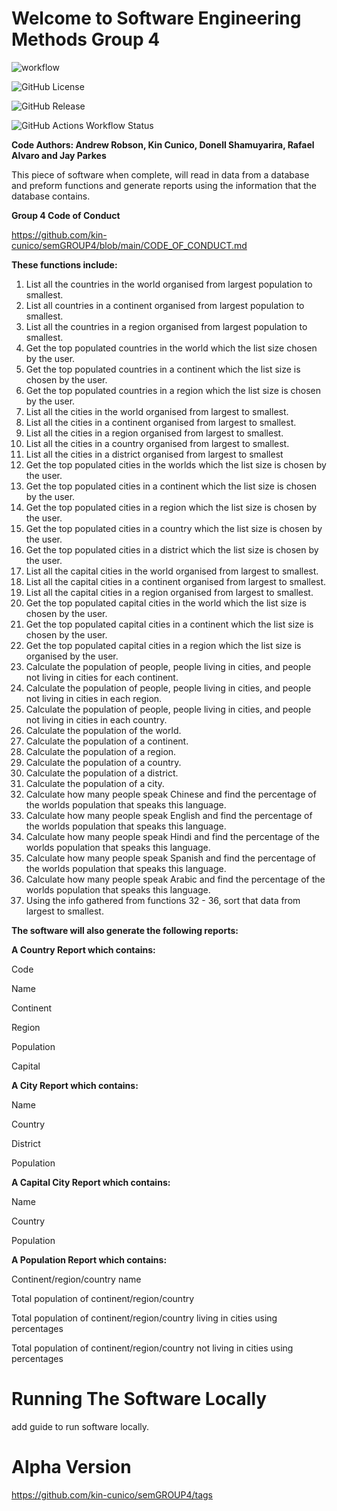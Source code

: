 # Welcome to Software Engineering Methods Group 4

![workflow](https://github.com/kin-cunico/semGROUP4/actions/workflows/main.yml/badge.svg)

![GitHub License](https://img.shields.io/github/license/kin-cunico/semGROUP4)

![GitHub Release](https://img.shields.io/github/v/release/kin-cunico/semGROUP4)

![GitHub Actions Workflow Status](https://img.shields.io/github/actions/workflow/status/kin-cunico/semGROUP4/main.yml)

**Code Authors: Andrew Robson, Kin Cunico, Donell Shamuyarira, Rafael Alvaro and Jay Parkes**

This piece of software when complete, will read in data from a database and preform functions and generate reports using the information that the database contains.

**Group 4 Code of Conduct**

https://github.com/kin-cunico/semGROUP4/blob/main/CODE_OF_CONDUCT.md


**These functions include:**

1. List all the countries in the world organised from largest population to smallest.
2. List all countries in a continent organised from largest population to smallest.
3. List all the countries in a region organised from largest population to smallest.
4. Get the top populated countries in the world which the list size chosen by the user.
5. Get the top populated countries in a continent which the list size is chosen by the user.
6. Get the top populated countries in a region which the list size is chosen by the user.
7. List all the cities in the world organised from largest to smallest.
8. List all the cities in a continent organised from largest to smallest.
9. List all the cities in a region organised from largest to smallest.
10. List all the cities in a country organised from largest to smallest.
11. List all the cities in a district organised from largest to smallest
12. Get the top populated cities in the worlds which the list size is chosen by the user.
13. Get the top populated cities in a continent which the list size is chosen by the user.
14. Get the top populated cities in a region which the list size is chosen by the user.
15. Get the top populated cities in a country which the list size is chosen by the user.
16. Get the top populated cities in a district which the list size is chosen by the user.
17. List all the capital cities in the world organised from largest to smallest.
18. List all the capital cities in a continent organised from largest to smallest.
19. List all the capital cities in a region organised from largest to smallest.
20. Get the top populated capital cities in the world which the list size is chosen by the user.
21. Get the top populated capital cities in a continent which the list size is chosen by the user.
22. Get the top populated capital cities in a region which the list size is organised by the user.
23. Calculate the population of people, people living in cities, and people not living in cities for each continent.
24. Calculate the population of people, people living in cities, and people not living in cities in each region.
25. Calculate the population of people, people living in cities, and people not living in cities in each country.
26. Calculate the population of the world.
27. Calculate the population of a continent.
28. Calculate the population of a region.
29. Calculate the population of a country.
30. Calculate the population of a district.
31. Calculate the population of a city.
32. Calculate how many people speak Chinese and find the percentage of the worlds population that speaks this language.
33. Calculate how many people speak English and find the percentage of the worlds population that speaks this language.
34. Calculate how many people speak Hindi and find the percentage of the worlds population that speaks this language.
35. Calculate how many people speak Spanish and find the percentage of the worlds population that speaks this language.
36. Calculate how many people speak Arabic and find the percentage of the worlds population that speaks this language.
37. Using the info gathered from functions 32 - 36, sort that data from largest to smallest.

**The software will also generate the following reports:**

**A Country Report which contains:**

Code

Name

Continent

Region

Population

Capital


**A City Report which contains:**

Name

Country

District

Population

**A Capital City Report which contains:**

Name

Country

Population

**A Population Report which contains:**

Continent/region/country name

Total population of continent/region/country

Total population of continent/region/country living in cities using percentages

Total population of continent/region/country not living in cities using percentages

# Running The Software Locally

add guide to run software locally.

#  Alpha Version

https://github.com/kin-cunico/semGROUP4/tags




 




